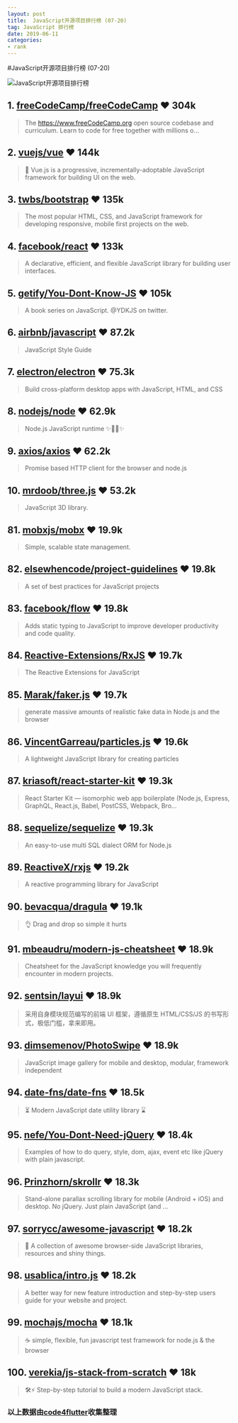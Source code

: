```yaml
---
layout: post
title:  JavaScript开源项目排行榜 (07-20)
tag: JavaScript 排行榜
date: 2019-06-11
categories:
- rank
---
```


#JavaScript开源项目排行榜 (07-20)

![JavaScript开源项目排行榜](http://code4flutter.oss-cn-beijing.aliyuncs.com/imgs/JavaScript.png)


## 1. [freeCodeCamp/freeCodeCamp](http://github.com/freeCodeCamp/freeCodeCamp)  ♥️ 304k
         
> The https://www.freeCodeCamp.org open source codebase and curriculum. Learn to code for free together with millions o…
       

## 2. [vuejs/vue](http://github.com/vuejs/vue)  ♥️ 144k
         
> 🖖 Vue.js is a progressive, incrementally-adoptable JavaScript framework for building UI on the web.
       

## 3. [twbs/bootstrap](http://github.com/twbs/bootstrap)  ♥️ 135k
         
> The most popular HTML, CSS, and JavaScript framework for developing responsive, mobile first projects on the web.
       

## 4. [facebook/react](http://github.com/facebook/react)  ♥️ 133k
         
> A declarative, efficient, and flexible JavaScript library for building user interfaces.
       

## 5. [getify/You-Dont-Know-JS](http://github.com/getify/You-Dont-Know-JS)  ♥️ 105k
         
> A book series on JavaScript. @YDKJS on twitter.
       

## 6. [airbnb/javascript](http://github.com/airbnb/javascript)  ♥️ 87.2k
         
> JavaScript Style Guide
       

## 7. [electron/electron](http://github.com/electron/electron)  ♥️ 75.3k
         
> Build cross-platform desktop apps with JavaScript, HTML, and CSS
       

## 8. [nodejs/node](http://github.com/nodejs/node)  ♥️ 62.9k
         
> Node.js JavaScript runtime ✨🐢🚀✨
 

## 9. [axios/axios](http://github.com/axios/axios)  ♥️ 62.2k
         
> Promise based HTTP client for the browser and node.js
       

## 10. [mrdoob/three.js](http://github.com/mrdoob/three.js)  ♥️ 53.2k
         
> JavaScript 3D library.
       









## 81. [mobxjs/mobx](http://github.com/mobxjs/mobx)  ♥️ 19.9k
         
> Simple, scalable state management.
       

## 82. [elsewhencode/project-guidelines](http://github.com/elsewhencode/project-guidelines)  ♥️ 19.8k
         
> A set of best practices for JavaScript projects
       

## 83. [facebook/flow](http://github.com/facebook/flow)  ♥️ 19.8k
         
> Adds static typing to JavaScript to improve developer productivity and code quality.
       

## 84. [Reactive-Extensions/RxJS](http://github.com/Reactive-Extensions/RxJS)  ♥️ 19.7k
         
> The Reactive Extensions for JavaScript
 

## 85. [Marak/faker.js](http://github.com/Marak/faker.js)  ♥️ 19.7k
         
> generate massive amounts of realistic fake data in Node.js and the browser
       

## 86. [VincentGarreau/particles.js](http://github.com/VincentGarreau/particles.js)  ♥️ 19.6k
         
> A lightweight JavaScript library for creating particles
       

## 87. [kriasoft/react-starter-kit](http://github.com/kriasoft/react-starter-kit)  ♥️ 19.3k
         
> React Starter Kit — isomorphic web app boilerplate (Node.js, Express, GraphQL, React.js, Babel, PostCSS, Webpack, Bro…
       

## 88. [sequelize/sequelize](http://github.com/sequelize/sequelize)  ♥️ 19.3k
         
> An easy-to-use multi SQL dialect ORM for Node.js
       

## 89. [ReactiveX/rxjs](http://github.com/ReactiveX/rxjs)  ♥️ 19.2k
         
> A reactive programming library for JavaScript
 

## 90. [bevacqua/dragula](http://github.com/bevacqua/dragula)  ♥️ 19.1k
         
> 👌 Drag and drop so simple it hurts
       


## 91. [mbeaudru/modern-js-cheatsheet](http://github.com/mbeaudru/modern-js-cheatsheet)  ♥️ 18.9k
         
> Cheatsheet for the JavaScript knowledge you will frequently encounter in modern projects.
       

## 92. [sentsin/layui](http://github.com/sentsin/layui)  ♥️ 18.9k
         
> 采用自身模块规范编写的前端 UI 框架，遵循原生 HTML/CSS/JS 的书写形式，极低门槛，拿来即用。
       

## 93. [dimsemenov/PhotoSwipe](http://github.com/dimsemenov/PhotoSwipe)  ♥️ 18.9k
         
> JavaScript image gallery for mobile and desktop, modular, framework independent
       

## 94. [date-fns/date-fns](http://github.com/date-fns/date-fns)  ♥️ 18.5k
         
> ⏳ Modern JavaScript date utility library ⌛️
 

## 95. [nefe/You-Dont-Need-jQuery](http://github.com/nefe/You-Dont-Need-jQuery)  ♥️ 18.4k
         
> Examples of how to do query, style, dom, ajax, event etc like jQuery with plain javascript.
       

## 96. [Prinzhorn/skrollr](http://github.com/Prinzhorn/skrollr)  ♥️ 18.3k
         
> Stand-alone parallax scrolling library for mobile (Android + iOS) and desktop. No jQuery. Just plain JavaScript (and …
       

## 97. [sorrycc/awesome-javascript](http://github.com/sorrycc/awesome-javascript)  ♥️ 18.2k
         
> 🐢 A collection of awesome browser-side JavaScript libraries, resources and shiny things.
       

## 98. [usablica/intro.js](http://github.com/usablica/intro.js)  ♥️ 18.2k
         
> A better way for new feature introduction and step-by-step users guide for your website and project.
       

## 99. [mochajs/mocha](http://github.com/mochajs/mocha)  ♥️ 18.1k
         
> ☕️ simple, flexible, fun javascript test framework for node.js & the browser
       

## 100. [verekia/js-stack-from-scratch](http://github.com/verekia/js-stack-from-scratch)  ♥️ 18k
         
> 🛠️⚡ Step-by-step tutorial to build a modern JavaScript stack.
       


### 以上数据由[code4flutter](http://flutterdev.top)收集整理